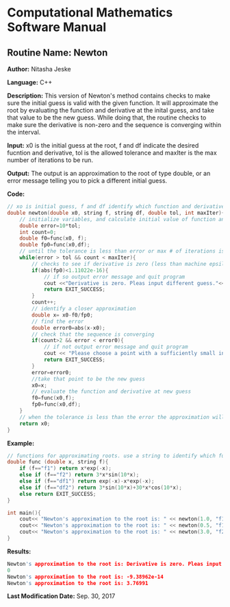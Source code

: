 # Computational Mathematics Software Manual

## **Routine Name:** Newton

**Author:** Nitasha Jeske

**Language:** C++

**Description:** This version of Newton's method contains checks to make sure the initial guess is valid with the given function. It will approximate the root by evaluating the function and derivative at the inital guess, and take that value to be the new guess. While doing that, the routine checks to make sure the derivative is non-zero and the sequence is converging within the interval. 

**Input:** x0 is the initial guess at the root, f and df indicate the desired fucntion and derivative, tol is the allowed tolerance and maxIter is the max number of iterations to be run. 

**Output:** The output is an approximation to the root of type double, or an error message telling you to pick a different initial guess. 

**Code:**
```C++
// xo is initial guess, f and df identify which function and derivative in the func function
double newton(double x0, string f, string df, double tol, int maxIter){
    // initialize variables, and calculate initial value of function and derivative
    double error=10*tol;
    int count=0;
    double f0=func(x0, f);
    double fp0=func(x0,df);
    // until the tolerance is less than error or max # of iterations is exceeded
    while(error > tol && count < maxIter){
        // checks to see if derivative is zero (less than machine epsilon)
        if(abs(fp0)<1.11022e-16){
            // if so output error message and quit program
            cout <<"Derivative is zero. Pleas input different guess."<< endl;
            return EXIT_SUCCESS;
        }
        count++;
        // identify a closer approximation
        double x= x0-f0/fp0;
        // find the error
        double error0=abs(x-x0);
        // check that the sequence is converging
        if(count>2 && error < error0){
            // if not output error message and quit program
            cout << "Please choose a point with a sufficiently small interval for which the sequence    will converge." << endl;
            return EXIT_SUCCESS;
        }
        error=error0;
        //take that point to be the new guess
        x0=x;
        // evaluate the function and derivative at new guess
        f0=func(x0,f);
        fp0=func(x0,df);
    }
    // when the tolerance is less than the error the approximation will be returned
    return x0;
}
```

**Example:**
```C++
// functions for approximating roots. use a string to identify which function is called
double func (double x, string f){
    if (f=="f1") return x*exp(-x);
    else if (f=="f2") return 3*x*sin(10*x);
    else if (f=="df1") return exp(-x)-x*exp(-x);
    else if (f=="df2") return 3*sin(10*x)+30*x*cos(10*x);
    else return EXIT_SUCCESS;
}

int main(){
    cout<< "Newton's approximation to the root is: " << newton(1.0, "f1", "df1", .0001, 10)<<endl;
    cout<< "Newton's approximation to the root is: " << newton(0.5, "f1", "df1", .0001, 10)<<endl;
    cout<< "Newton's approximation to the root is: " << newton(3.0, "f2", "df2", .0001, 10)<<endl;
}
```

**Results:**  
```C++
Newton's approximation to the root is: Derivative is zero. Pleas input different guess.
0
Newton's approximation to the root is: -9.38962e-14
Newton's approximation to the root is: 3.76991

```

**Last Modification Date:** Sep. 30, 2017

